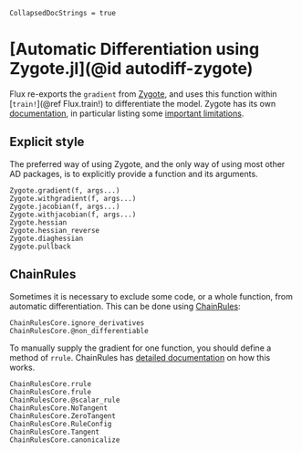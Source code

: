 ```@meta
CollapsedDocStrings = true
```

# [Automatic Differentiation using Zygote.jl](@id autodiff-zygote)

Flux re-exports the `gradient` from [Zygote](https://github.com/FluxML/Zygote.jl), and uses this function within [`train!`](@ref Flux.train!) to differentiate the model. Zygote has its own [documentation](https://fluxml.ai/Zygote.jl/dev/), in particular listing some [important limitations](https://fluxml.ai/Zygote.jl/dev/limitations/).


## Explicit style

The preferred way of using Zygote, and the only way of using most other AD packages,
is to explicitly provide a function and its arguments.

```@docs
Zygote.gradient(f, args...)
Zygote.withgradient(f, args...)
Zygote.jacobian(f, args...)
Zygote.withjacobian(f, args...)
Zygote.hessian
Zygote.hessian_reverse
Zygote.diaghessian
Zygote.pullback
```

## ChainRules

Sometimes it is necessary to exclude some code, or a whole function, from automatic differentiation. This can be done using [ChainRules](https://github.com/JuliaDiff/ChainRules.jl):

```@docs
ChainRulesCore.ignore_derivatives
ChainRulesCore.@non_differentiable
```

To manually supply the gradient for one function, you should define a method of `rrule`. ChainRules has [detailed documentation](https://juliadiff.org/ChainRulesCore.jl/stable/) on how this works.

```@docs
ChainRulesCore.rrule
ChainRulesCore.frule
ChainRulesCore.@scalar_rule
ChainRulesCore.NoTangent
ChainRulesCore.ZeroTangent
ChainRulesCore.RuleConfig
ChainRulesCore.Tangent
ChainRulesCore.canonicalize
```
